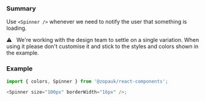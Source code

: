 ### Summary

Use `<Spinner />` whenever we need to notify the user that something is loading.

⚠️ &nbsp; We're working with the design team to settle on a single variation. When using it please don't customise it and stick to the styles and colors shown in the example.

### Example

```ts
import { colors, Spinner } from '@zopauk/react-components';

<Spinner size="100px" borderWidth="16px" />;
```
